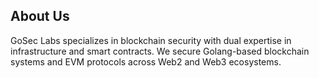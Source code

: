 ## About Us
GoSec Labs specializes in blockchain security with dual expertise in infrastructure and smart contracts. We secure Golang-based blockchain systems and EVM protocols across Web2 and Web3 ecosystems.

